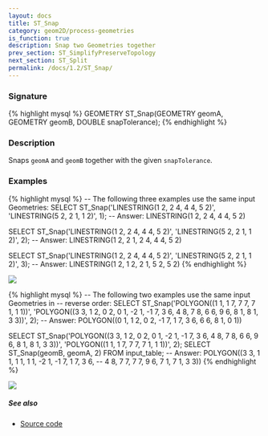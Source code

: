 ```yaml
---
layout: docs
title: ST_Snap
category: geom2D/process-geometries
is_function: true
description: Snap two Geometries together
prev_section: ST_SimplifyPreserveTopology
next_section: ST_Split
permalink: /docs/1.2/ST_Snap/
---
```


### Signature

{% highlight mysql %}
GEOMETRY ST_Snap(GEOMETRY geomA, GEOMETRY geomB,
                 DOUBLE snapTolerance);
{% endhighlight %}

### Description

Snaps `geomA` and `geomB` together with the given `snapTolerance`.

### Examples

{% highlight mysql %}
-- The following three examples use the same input Geometries:
SELECT ST_Snap('LINESTRING(1 2, 2 4, 4 4, 5 2)',
               'LINESTRING(5 2, 2 1, 1 2)', 1);
-- Answer:     LINESTRING(1 2, 2 4, 4 4, 5 2)

SELECT ST_Snap('LINESTRING(1 2, 2 4, 4 4, 5 2)',
               'LINESTRING(5 2, 2 1, 1 2)', 2);
-- Answer:     LINESTRING(1 2, 2 1, 2 4, 4 4, 5 2)

SELECT ST_Snap('LINESTRING(1 2, 2 4, 4 4, 5 2)',
               'LINESTRING(5 2, 2 1, 1 2)', 3);
-- Answer:     LINESTRING(1 2, 1 2, 2 1, 5 2, 5 2)
{% endhighlight %}

<img class="displayed" src="../ST_Snap_1.png"/>

{% highlight mysql %}
-- The following two examples use the same input Geometries in
-- reverse order:
SELECT ST_Snap('POLYGON((1 1, 1 7, 7 7, 7 1, 1 1))',
               'POLYGON((3 3, 1 2, 0 2, 0 1, -2 1, -1 7, 3 6,
                         4 8, 7 8, 6 6, 9 6, 8 1, 8 1, 3 3))',
               2);
-- Answer: POLYGON((0 1, 1 2, 0 2, -1 7, 1 7, 3 6, 6 6, 8 1, 0 1))

SELECT ST_Snap('POLYGON((3 3, 1 2, 0 2, 0 1, -2 1, -1 7, 3 6,
                         4 8, 7 8, 6 6, 9 6, 8 1, 8 1, 3 3))',
               'POLYGON((1 1, 1 7, 7 7, 7 1, 1 1))',
               2);
SELECT ST_Snap(geomB, geomA, 2) FROM input_table;
-- Answer: POLYGON((3 3, 1 1, 1 1, 1 1, -2 1, -1 7, 1 7, 3 6,
--                  4 8, 7 7, 7 7, 9 6, 7 1, 7 1, 3 3))
{% endhighlight %}

<img class="displayed" src="../ST_Snap_2.png"/>

##### See also

* <a href="https://github.com/orbisgis/h2gis/blob/master/h2spatial-ext/src/main/java/org/h2gis/h2spatialext/function/spatial/processing/ST_Snap.java" target="_blank">Source code</a>
